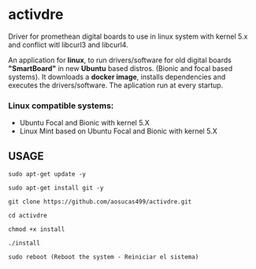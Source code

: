 # activdre
Driver for promethean digital boards to use in linux system with kernel 5.x and conflict witl libcurl3 and libcurl4.

An application for <b>linux</b>, to run drivers/software for old digital boards <b>"SmartBoard"</b> in new <b>Ubuntu</b> based distros. (Bionic and focal based systems). It downloads a <b>docker image</b>, installs dependencies and executes the drivers/software. The aplication run at every startup.

### Linux compatible systems:

+ Ubuntu Focal and Bionic with kernel 5.X
+ Linux Mint based on Ubuntu Focal and Bionic with kernel 5.X

## USAGE

    sudo apt-get update -y
    
    sudo apt-get install git -y

    git clone https://github.com/aosucas499/activdre.git

    cd activdre
    
    chmod +x install

    ./install
    
    sudo reboot (Reboot the system - Reiniciar el sistema)
